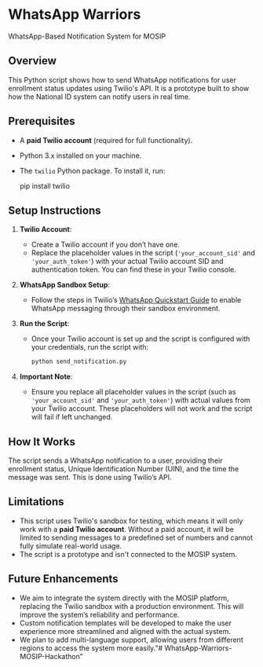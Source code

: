 # WhatsApp Warriors
 WhatsApp-Based Notification System for MOSIP

## Overview
This Python script shows how to send WhatsApp notifications for user enrollment status updates using Twilio's API. It is a prototype built to show how the National ID system can notify users in real time.

## Prerequisites
- A **paid Twilio account** (required for full functionality).
- Python 3.x installed on your machine.
- The `twilio` Python package. To install it, run:

  pip install twilio

## Setup Instructions
1. **Twilio Account**: 
   - Create a Twilio account if you don’t have one.
   - Replace the placeholder values in the script (`'your_account_sid'` and `'your_auth_token'`) with your actual Twilio account SID and authentication token. You can find these in your Twilio console.

2. **WhatsApp Sandbox Setup**: 
   - Follow the steps in Twilio’s [WhatsApp Quickstart Guide](https://www.twilio.com/docs/whatsapp/quickstart/python) to enable WhatsApp messaging through their sandbox environment.

3. **Run the Script**:
   - Once your Twilio account is set up and the script is configured with your credentials, run the script with:

     ```bash
     python send_notification.py
     ```

4. **Important Note**: 
   - Ensure you replace all placeholder values in the script (such as `'your_account_sid'` and `'your_auth_token'`) with actual values from your Twilio account. These placeholders will not work and the script will fail if left unchanged.

## How It Works
The script sends a WhatsApp notification to a user, providing their enrollment status, Unique Identification Number (UIN), and the time the message was sent. This is done using Twilio’s API.

## Limitations
- This script uses Twilio's sandbox for testing, which means it will only work with a **paid Twilio account**. Without a paid account, it will be limited to sending messages to a predefined set of numbers and cannot fully simulate real-world usage.
- The script is a prototype and isn't connected to the MOSIP system.

## Future Enhancements
- We aim to integrate the system directly with the MOSIP platform, replacing the Twilio sandbox with a production environment. This will improve the system’s reliability and performance.
- Custom notification templates will be developed to make the user experience more streamlined and aligned with the actual system.
- We plan to add multi-language support, allowing users from different regions to access the system more easily."# WhatsApp-Warriors-MOSIP-Hackathon" 
